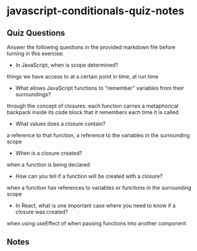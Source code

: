 # javascript-conditionals-quiz-notes

## Quiz Questions

Answer the following questions in the provided markdown file before turning in this exercise:

- In JavaScript, when is scope determined?

things we have access to at a certain point in time, at run time

- What allows JavaScript functions to "remember" variables from their surroundings?

through the concept of closures. each function carries a metaphorical backpack inside its code block that it remembers each time it is called

- What values does a closure contain?

a reference to that function, a reference to the variables in the surrounding scope

- When is a closure created?

when a function is being declared

- How can you tell if a function will be created with a closure?

when a function has references to variables or functions in the surrounding scope

- In React, what is one important case where you need to know if a closure was created?

when using useEffect of when passing functions into another component

## Notes
